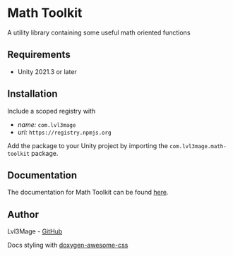 ﻿[//]: # (/mainpage)

# Math Toolkit
A utility library containing some useful math oriented functions
## Requirements
- Unity 2021.3 or later

## Installation
Include a scoped registry with
- _name:_ `com.lvl3mage`
- _url:_ `https://registry.npmjs.org`

Add the package to your Unity project by importing the `com.lvl3mage.math-toolkit` package.
## Documentation
The documentation for Math Toolkit can be found [here](https://lvl3mage.github.io/MathToolkit).

## Author
Lvl3Mage - [GitHub](https://github.com/lvl3mage)

Docs styling with [doxygen-awesome-css](https://github.com/jothepro/doxygen-awesome-css)
